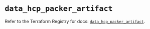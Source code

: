 # `data_hcp_packer_artifact`

Refer to the Terraform Registry for docs: [`data_hcp_packer_artifact`](https://registry.terraform.io/providers/hashicorp/hcp/0.94.1/docs/data-sources/packer_artifact).

